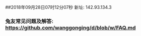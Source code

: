 ##2018年09月28日07时12分07秒 新址: 142.93.134.3
### 兔友常见问题及解答: https://github.com/wanggonging/d/blob/w/FAQ.md
